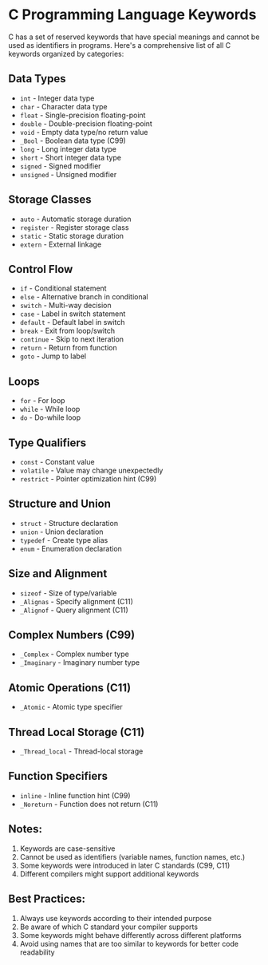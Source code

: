 # C Programming Language Keywords

C has a set of reserved keywords that have special meanings and cannot be used as identifiers in programs. Here's a comprehensive list of all C keywords organized by categories:

## Data Types
- `int` - Integer data type
- `char` - Character data type
- `float` - Single-precision floating-point
- `double` - Double-precision floating-point
- `void` - Empty data type/no return value
- `_Bool` - Boolean data type (C99)
- `long` - Long integer data type
- `short` - Short integer data type
- `signed` - Signed modifier
- `unsigned` - Unsigned modifier

## Storage Classes
- `auto` - Automatic storage duration
- `register` - Register storage class
- `static` - Static storage duration
- `extern` - External linkage

## Control Flow
- `if` - Conditional statement
- `else` - Alternative branch in conditional
- `switch` - Multi-way decision
- `case` - Label in switch statement
- `default` - Default label in switch
- `break` - Exit from loop/switch
- `continue` - Skip to next iteration
- `return` - Return from function
- `goto` - Jump to label

## Loops
- `for` - For loop
- `while` - While loop
- `do` - Do-while loop

## Type Qualifiers
- `const` - Constant value
- `volatile` - Value may change unexpectedly
- `restrict` - Pointer optimization hint (C99)

## Structure and Union
- `struct` - Structure declaration
- `union` - Union declaration
- `typedef` - Create type alias
- `enum` - Enumeration declaration

## Size and Alignment
- `sizeof` - Size of type/variable
- `_Alignas` - Specify alignment (C11)
- `_Alignof` - Query alignment (C11)

## Complex Numbers (C99)
- `_Complex` - Complex number type
- `_Imaginary` - Imaginary number type

## Atomic Operations (C11)
- `_Atomic` - Atomic type specifier

## Thread Local Storage (C11)
- `_Thread_local` - Thread-local storage

## Function Specifiers
- `inline` - Inline function hint (C99)
- `_Noreturn` - Function does not return (C11)

## Notes:
1. Keywords are case-sensitive
2. Cannot be used as identifiers (variable names, function names, etc.)
3. Some keywords were introduced in later C standards (C99, C11)
4. Different compilers might support additional keywords

## Best Practices:
1. Always use keywords according to their intended purpose
2. Be aware of which C standard your compiler supports
3. Some keywords might behave differently across different platforms
4. Avoid using names that are too similar to keywords for better code readability
